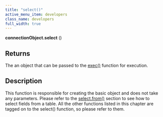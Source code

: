 ```yaml
---
title: "select()"
active_menu_item: developers
class_name: developers
full_width: true
---
```



**connectionObject.select** ()

## Returns

The an object that can be passed to the [exec()](/developers/user-guide/scripting-apis/server-side-api/ssj-object/database/exec) function for execution.

## Description

This function is responsible for creating the basic object and does not take any parameters. Please refer to the [select.from()](/developers/user-guide/scripting-apis/server-side-api/ssj-object/database/select-handling/select-from) section to see how to select fields from a table. All the other functions listed in this chapter are tagged on to the select() function, so please refer to them.

